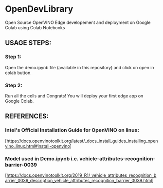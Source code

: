 # OpenDevLibrary
Open Source OpenVINO  Edge developement and deployment on Google Colab using Colab Notebooks

## USAGE STEPS:

### Step 1:
Open the demo.ipynb file (available in this repository) and click on open in colab button.

### Step 2:
Run all the cells and Congrats! You will deploy your first edge app on Google Colab.

## REFERENCES:
### Intel's Official Installation Guide for OpenVINO on linux: 
[https://docs.openvinotoolkit.org/latest/_docs_install_guides_installing_openvino_linux.html#install-openvino]

### Model used in Demo.ipynb i.e. vehicle-attributes-recognition-barrier-0039 
[https://docs.openvinotoolkit.org/2019_R1/_vehicle_attributes_recognition_barrier_0039_description_vehicle_attributes_recognition_barrier_0039.html]
